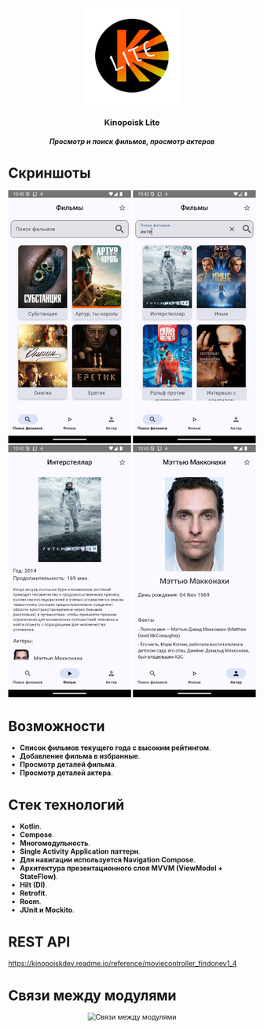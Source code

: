 <div align="center">
  <img src="app/src/main/res/mipmap-xxxhdpi/ic_launcher_foreground.webp" alt="Логотип" width="200">

<h3>Kinopoisk Lite</h3>
<h5>Просмотр и поиск фильмов, просмотр актеров</h5>
</div>

# Скриншоты
<p align="center">
  <img src="screenshots/screenshot_1.png" alt="Экран фильмов текущего года с высоким рейтингом" width="250">
  <img src="screenshots/screenshot_2.png" alt="Поиск фильмов" width="250">
  <img src="screenshots/screenshot_3.png" alt="Экран фильма" width="250">
  <img src="screenshots/screenshot_4.png" alt="Экран актера" width="250">
</p>

# Возможности
- **Список фильмов текущего года с высоким рейтингом**.
- **Добавление фильма в избранные**.
- **Просмотр деталей фильма**.
- **Просмотр деталей актера**.

# Стек технологий

- **Kotlin**.
- **Compose**.
- **Многомодульность**.
- **Single Activity Application паттерн**.
- **Для навигации используется Navigation Compose**.
- **Архитектура презентационного слоя MVVM (ViewModel + StateFlow)**.
- **Hilt (DI)**.
- **Retrofit**.
- **Room**.
- **JUnit и Mockito**.

# REST API
https://kinopoiskdev.readme.io/reference/moviecontroller_findonev1_4

# Связи между модулями
<div align="center">
  <img src="screenshots/module_connections.png" alt="Связи между модулями">
</div>
